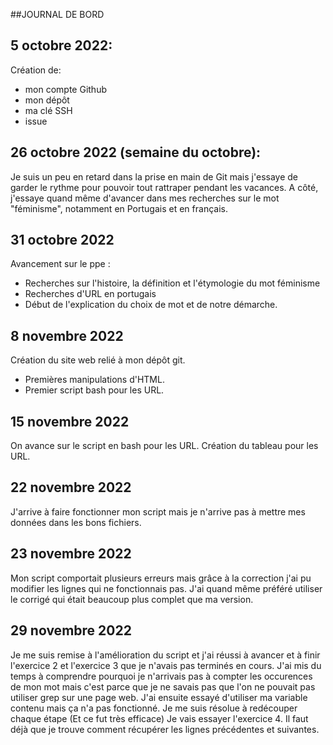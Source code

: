 ##JOURNAL DE BORD  

## 5 octobre 2022:  
Création de:  
- mon compte Github  
- mon dépôt  
- ma clé SSH  
- issue  

## 26 octobre 2022 (semaine du octobre):  
Je suis un peu en retard dans la prise en main de Git mais j'essaye de garder le rythme pour pouvoir tout rattraper pendant les vacances. 
A côté, j'essaye quand même d'avancer dans mes recherches sur le mot "féminisme", notamment en Portugais et en français. 

## 31 octobre 2022 
Avancement sur le ppe : 
- Recherches sur l'histoire, la définition et l'étymologie du mot féminisme 
- Recherches d'URL en portugais 
- Début de l'explication du choix de mot et de notre démarche. 

## 8 novembre 2022
Création du site web relié à mon dépôt git. 
- Premières manipulations d'HTML. 
- Premier script bash pour les URL.

## 15 novembre 2022
On avance sur le script en bash pour les URL. 
Création du tableau pour les URL.

## 22 novembre 2022 
J'arrive à faire fonctionner mon script mais je n'arrive pas à mettre mes données dans les bons fichiers. 

## 23 novembre 2022
Mon script comportait plusieurs erreurs mais grâce à la correction j'ai pu modifier les lignes qui ne fonctionnais pas. J'ai quand même préféré utiliser le corrigé qui était beaucoup plus complet que ma version. 

## 29 novembre 2022 
Je me suis remise à l'amélioration du script et j'ai réussi à avancer et à finir l'exercice 2 et l'exercice 3 que je n'avais pas terminés en cours. J'ai mis du temps à comprendre pourquoi je n'arrivais pas à compter les occurences de mon mot mais c'est parce que je ne savais pas que l'on ne pouvait pas utiliser grep sur une page web. J'ai ensuite essayé d'utiliser ma variable contenu mais ça n'a pas fonctionné. 
Je me suis résolue à redécouper chaque étape (Et ce fut très efficace)
Je vais essayer l'exercice 4. 
Il faut déjà que je trouve comment récupérer les lignes précédentes et suivantes. 
 


